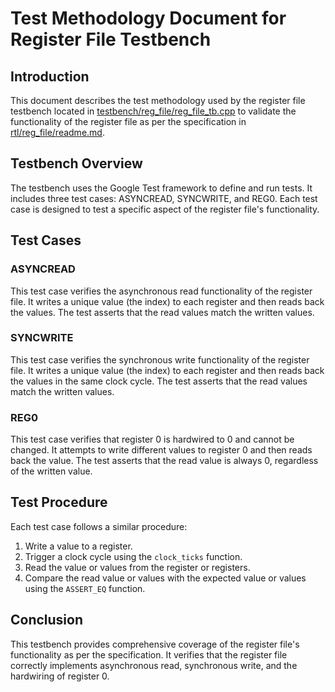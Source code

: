 # Test Methodology Document for Register File Testbench

## Introduction
This document describes the test methodology used by the register file testbench located in [testbench/reg_file/reg_file_tb.cpp](TODOINSERTLINK) to validate the functionality of the register file as per the specification in [rtl/reg_file/readme.md](TODOINSERTLINK).

## Testbench Overview
The testbench uses the Google Test framework to define and run tests. It includes three test cases: ASYNCREAD, SYNCWRITE, and REG0. Each test case is designed to test a specific aspect of the register file's functionality.

## Test Cases
### ASYNCREAD
This test case verifies the asynchronous read functionality of the register file. It writes a unique value (the index) to each register and then reads back the values. The test asserts that the read values match the written values.

### SYNCWRITE
This test case verifies the synchronous write functionality of the register file. It writes a unique value (the index) to each register and then reads back the values in the same clock cycle. The test asserts that the read values match the written values.

### REG0
This test case verifies that register 0 is hardwired to 0 and cannot be changed. It attempts to write different values to register 0 and then reads back the value. The test asserts that the read value is always 0, regardless of the written value.

## Test Procedure
Each test case follows a similar procedure:
1. Write a value to a register.
2. Trigger a clock cycle using the `clock_ticks` function.
3. Read the value or values from the register or registers.
4. Compare the read value or values with the expected value or values using the `ASSERT_EQ` function.

## Conclusion
This testbench provides comprehensive coverage of the register file's functionality as per the specification. It verifies that the register file correctly implements asynchronous read, synchronous write, and the hardwiring of register 0.